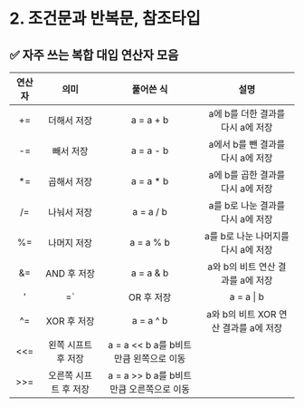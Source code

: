 # 2. 조건문과 반복문, 참조타입

## ✅ 자주 쓰는 복합 대입 연산자 모음

|연산자|	의미	|풀어쓴 식	|설명|
|:---:|:---:|:---:|:---:|
|+=|	더해서 저장|	a = a + b|	a에 b를 더한 결과를 다시 a에 저장|
|-=|	빼서 저장|	a = a - b|	a에서 b를 뺀 결과를 다시 a에 저장|
|*=|	곱해서 저장	|a = a * b|	a에 b를 곱한 결과를 다시 a에 저장|
|/=|	나눠서 저장	|a = a / b|	a를 b로 나눈 결과를 다시 a에 저장|
|%=|	나머지 저장	|a = a % b|	a를 b로 나눈 나머지를 다시 a에 저장|
|&=|	AND 후 저장	|a = a & b|	a와 b의 비트 연산 결과를 a에 저장|
|'|=`|	OR 후 저장	|a = a \| b|
|^=	|XOR 후 저장	|a = a ^ b	|a와 b의 비트 XOR 연산 결과를 a에 저장|
|<<=	|왼쪽 시프트 후 저장	|a = a << b	a를 b비트만큼 왼쪽으로 이동|
|>>=	|오른쪽 시프트 후 저장|	a = a >> b	a를 b비트만큼 오른쪽으로 이동|
